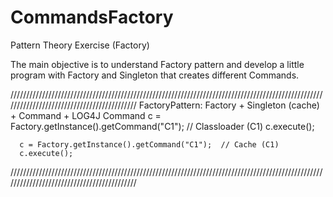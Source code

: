 # CommandsFactory
Pattern Theory Exercise (Factory)

The main objective is to understand Factory pattern and develop a little program with Factory and Singleton that creates different Commands.


///////////////////////////////////////////////////////////////////////////////////////////////////////////////////////////////////////////
FactoryPattern: Factory + Singleton (cache) + Command + LOG4J
      Command c = Factory.getInstance().getCommand("C1"); // Classloader (C1)
      c.execute();

      c = Factory.getInstance().getCommand("C1");  // Cache (C1)
      c.execute();
///////////////////////////////////////////////////////////////////////////////////////////////////////////////////////////////////////////

